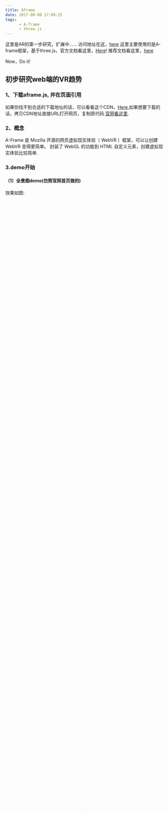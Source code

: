 ```yaml
---
title: Aframe
date: 2017-08-08 17:09:25
tags: 
      - A-frame
      - three.js
---
```


这里是AR的第一步研究，扩展中......
访问地址在这，[here](http://115.159.100.155/threeJs/Aframe/sky.html)
这里主要使用的是A-frame框架，基于three.js，官方文档看这里，[Here](http://aframe.io/)!  推荐文档看这里，[here](https://www.sitepoint.com/a-frame-the-easiest-way-to-bring-vr-to-the-web-today/)

Now，Do it!
 

## 初步研究web端的VR趋势

### 1、下载aframe.js, 并在页面引用

如果你找不到合适的下载地址的话，可以看看这个CDN，[Here](http://www.bootcdn.cn/aframe/),如果想要下载的话，拷贝CDN地址直接URL打开网页，复制原代码.[官网看这里](http://aframe.io/).

<!-- more -->

### 2、概念

A-Frame 是 Mozilla 开源的网页虚拟现实体验（ WebVR ）框架，可以让创建 WebVR 变得更简单。 封装了 WebGL 的功能到 HTML 自定义元素，创建虚拟现实体验比较简单.

### 3.demo开始

#### （1）全景图demo(仿照官网首页做的)

效果如图:

<video width="100%" height="100%" controls="controls" poster="http://7xl4c6.com1.z0.glb.clouddn.com/FvRDQel76JL5UgdKfpmzSCuoqdTT">
    <source src="http://7xl4c6.com1.z0.glb.clouddn.com/Fm-be306mXAT0ACo4zfof2AgG7fH" />
</video>

这个极其简单，代码如下：

```bash
<!DOCTYPE html>
<html>
<head>
    <meta charset="utf-8"/>
    <title>Our First A-Frame Experience</title>
    <script src="https://aframe.io/releases/0.4.0/aframe.min.js"></script>
</head>
<body>
<a-scene>
    <a-sky src="http://7xl4c6.com1.z0.glb.clouddn.com/FrThmhsKmQy0mRXzlordPZSmMPa7"></a-sky>
</a-scene>
</body>
</html>
</body>
```


PS.图片素材请click  [here](http://7xl4c6.com1.z0.glb.clouddn.com/FrThmhsKmQy0mRXzlordPZSmMPa7)!

PS.如果这个图不够的话，这里还有一个全景图，click  [here](https://c1.staticflickr.com/8/7376/16218590470_468084c950_h.jpg)!
